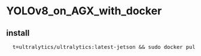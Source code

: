 # YOLOv8_on_AGX_with_docker

install
-------
<pre>
  t=ultralytics/ultralytics:latest-jetson && sudo docker pull $t && sudo docker run -it --ipc=host --runtime=nvidia $t
</pre>
